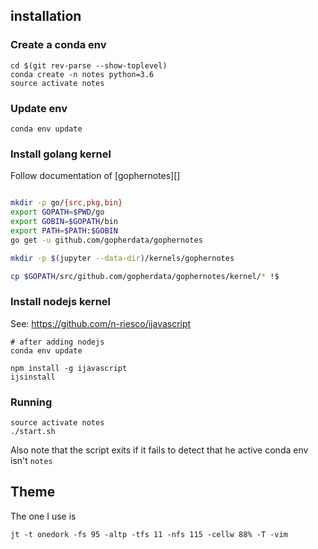 ## installation

### Create a conda env


```
cd $(git rev-parse --show-toplevel)
conda create -n notes python=3.6
source activate notes
```

### Update env

```
conda env update
```

### Install golang kernel

Follow documentation of [gophernotes][]

```sh

mkdir -p go/{src,pkg,bin}
export GOPATH=$PWD/go
export GOBIN=$GOPATH/bin
export PATH=$PATH:$GOBIN
go get -u github.com/gopherdata/gophernotes

mkdir -p $(jupyter --data-dir)/kernels/gophernotes

cp $GOPATH/src/github.com/gopherdata/gophernotes/kernel/* !$
```

### Install nodejs kernel

See: https://github.com/n-riesco/ijavascript

```shell
# after adding nodejs
conda env update

npm install -g ijavascript
ijsinstall
```

### Running

```
source activate notes
./start.sh
```
Also note that the script exits if it fails to detect that he active conda env isn't `notes`

## Theme

The one I use is

```
jt -t onedork -fs 95 -altp -tfs 11 -nfs 115 -cellw 88% -T -vim
```
